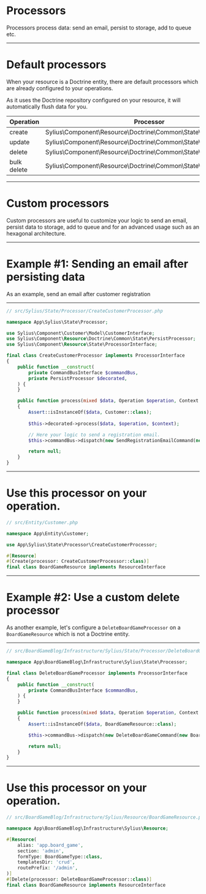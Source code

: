 # Processors

<v-clicks>

Processors process data: send an email, persist to storage, add to queue etc.

</v-clicks>

---

# Default processors

<v-clicks>

When your resource is a Doctrine entity, there are default processors which are already configured to your operations.

As it uses the Doctrine repository configured on your resource, it will automatically flush data for you.

| Operation   | Processor                                                        |
|-------------|------------------------------------------------------------------|
| create      | Sylius\Component\Resource\Doctrine\Common\State\PersistProcessor |
| update      | Sylius\Component\Resource\Doctrine\Common\State\PersistProcessor |
| delete      | Sylius\Component\Resource\Doctrine\Common\State\RemoveProcessor  |
| bulk delete | Sylius\Component\Resource\Doctrine\Common\State\RemoveProcessor  |

</v-clicks>

---

# Custom processors

<v-clicks>

Custom processors are useful to customize your logic to send an email, persist data to storage, add to queue and for an advanced usage such as an hexagonal architecture.

</v-clicks>

---

# Example #1: Sending an email after persisting data

As an example, send an email after customer registration

---

```php {all|9|12-13|17|19|21|23-24|26}
// src/Sylius/State/Processor/CreateCustomerProcessor.php

namespace App\Sylius\State\Processor;

use Sylius\Component\Customer\Model\CustomerInterface;
use Sylius\Component\Resource\Doctrine\Common\State\PersistProcessor;
use Sylius\Component\Resource\State\ProcessorInterface;

final class CreateCustomerProcessor implements ProcessorInterface
{
    public function __construct(
        private CommandBusInterface $commandBus,
        private PersistProcessor $decorated,
    ) {
    }

    public function process(mixed $data, Operation $operation, Context $context): mixed
    {
        Assert::isInstanceOf($data, Customer::class);
        
        $this->decorated->process($data, $operation, $context);

        // Here your logic to send a registration email.
        $this->commandBus->dispatch(new SendRegistrationEmailCommand(new CustomerId($data->id)));

        return null;
    }
}
```

---

# Use this processor on your operation.

```php {all|8|8,5}
// src/Entity/Customer.php

namespace App\Entity\Customer;

use App\Sylius\State\Processor\CreateCustomerProcessor;

#[Resource]
#[Create(processor: CreateCustomerProcessor::class)]
final class BoardGameResource implements ResourceInterface
```

---

# Example #2: Use a custom delete processor

<v-clicks>

As another example, let's configure a `DeleteBoardGameProcessor` on a `BoardGameResource` which is not a Doctrine entity.

</v-clicks>

---

```php {all|12|14|16}
// src/BoardGameBlog/Infrastructure/Sylius/State/Processor/DeleteBoardGameProcessor.php

namespace App\BoardGameBlog\Infrastructure\Sylius\State\Processor;

final class DeleteBoardGameProcessor implements ProcessorInterface
{
    public function __construct(
        private CommandBusInterface $commandBus,
    ) {
    }

    public function process(mixed $data, Operation $operation, Context $context): mixed
    {
        Assert::isInstanceOf($data, BoardGameResource::class);

        $this->commandBus->dispatch(new DeleteBoardGameCommand(new BoardGameId($data->id)));

        return null;
    }
}
```

---

# Use this processor on your operation.

```php {all|12}
// src/BoardGameBlog/Infrastructure/Sylius/Resource/BoardGameResource.php

namespace App\BoardGameBlog\Infrastructure\Sylius\Resource;

#[Resource(
    alias: 'app.board_game',
    section: 'admin',
    formType: BoardGameType::class,
    templatesDir: 'crud',
    routePrefix: '/admin',
)]
#[Delete(processor: DeleteBoardGameProcessor::class)]
final class BoardGameResource implements ResourceInterface
```
